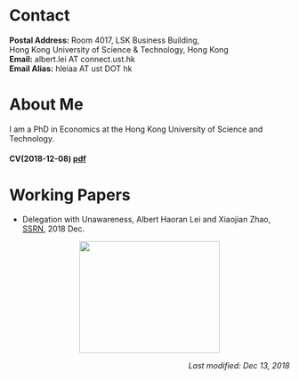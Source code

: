 # Contact

**Postal Address:** Room 4017, LSK Business Building, <br>
Hong Kong University of Science & Technology, Hong Kong <br>
**Email:** albert.lei AT connect.ust.hk <br> 
**Email Alias:** hleiaa AT ust DOT hk  



# About Me

I am a PhD in Economics at the Hong Kong University of Science and Technology.  

#### CV(2018-12-08) [pdf](https://albertlei.github.io/cv/cv.pdf)


# Working Papers
- Delegation with Unawareness, Albert Haoran Lei and Xiaojian Zhao, [SSRN](https://papers.ssrn.com/sol3/papers.cfm?abstract_id=3300732#), 2018 Dec.


<center>
    <img src='https://user-images.githubusercontent.com/16741954/53262587-f7a0e800-3711-11e9-9365-8a69babe5e62.jpg' height="200.8" width="252.8">
</center>  


<p align="right"><I>Last modified: Dec 13, 2018</I></p>
